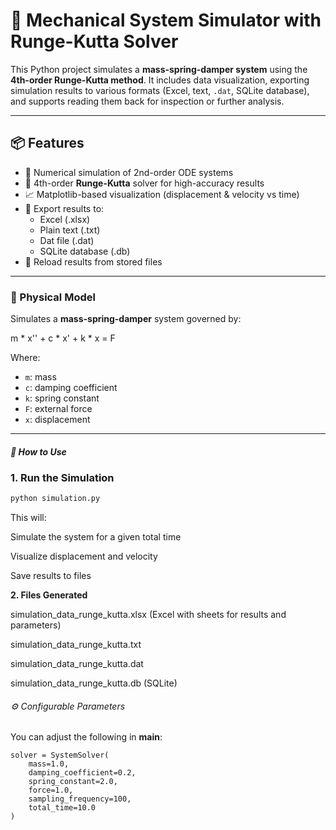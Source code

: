 # 🧮 Mechanical System Simulator with Runge-Kutta Solver

This Python project simulates a **mass-spring-damper system** using the **4th-order Runge-Kutta method**. It includes data visualization, exporting simulation results to various formats (Excel, text, `.dat`, SQLite database), and supports reading them back for inspection or further analysis.

---

## 📦 Features

- 📐 Numerical simulation of 2nd-order ODE systems
- 🧠 4th-order **Runge-Kutta** solver for high-accuracy results
- 📈 Matplotlib-based visualization (displacement & velocity vs time)
- 📁 Export results to:
  - Excel (.xlsx)
  - Plain text (.txt)
  - Dat file (.dat)
  - SQLite database (.db)
- 🔁 Reload results from stored files

---

### 🧪 Physical Model

Simulates a **mass-spring-damper** system governed by:

m * x'' + c * x' + k * x = F


Where:
- `m`: mass
- `c`: damping coefficient
- `k`: spring constant
- `F`: external force
- `x`: displacement

---

##### 🚀 How to Use

### 1. Run the Simulation

```bash
python simulation.py
```

This will:

Simulate the system for a given total time

Visualize displacement and velocity

Save results to files

**2. Files Generated**

simulation_data_runge_kutta.xlsx (Excel with sheets for results and parameters)

simulation_data_runge_kutta.txt

simulation_data_runge_kutta.dat

simulation_data_runge_kutta.db (SQLite)

###### ⚙️ Configurable Parameters

You can adjust the following in __main__:
```
solver = SystemSolver(
    mass=1.0,
    damping_coefficient=0.2,
    spring_constant=2.0,
    force=1.0,
    sampling_frequency=100,
    total_time=10.0
)
```
